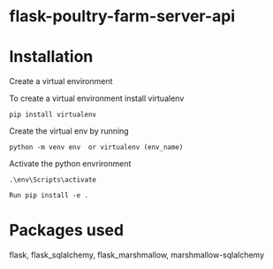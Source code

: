
# flask-poultry-farm-server-api

# Installation 
Create a virtual environment

To create a virtual environment install virtualenv 
```
pip install virtualenv
```

Create the virtual env by running 
```
python -m venv env  or virtualenv (env_name)
```

Activate the python envrironment
```
.\env\Scripts\activate
```
```
Run pip install -e .
```

# Packages used
flask,
flask_sqlalchemy,
flask_marshmallow,
marshmallow-sqlalchemy
